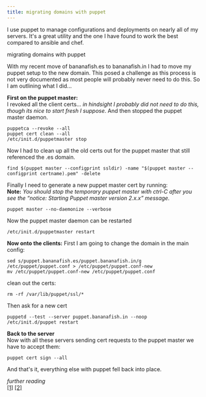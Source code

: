 ```yaml
---
title: migrating domains with puppet
---
```

I use puppet to manage configurations and deployments on nearly all of my servers.  It's a great utility and the one I have found to work the best compared to ansible and chef. 

migrating domains with puppet

With my recent move of bananafish.es to bananafish.in I had to move my puppet setup to the new domain.  This posed a challenge as this process is not very documented as most people will probably never need to do this.  So I am outlining what I did...

**First on the puppet master:**  
I revoked all the client certs... *in hindsight I probably did not need to do this, though its nice to start fresh I suppose*.  And then stopped the puppet master daemon.
```
puppetca --revoke --all
puppet cert clean --all
/etc/init.d/puppetmaster stop
```
Now I had to clean up all the old certs out for the puppet master that still referenced the .es domain.
```
find $(puppet master --configprint ssldir) -name "$(puppet master --configprint certname).pem" -delete
```
Finally I need to generate a new puppet master cert by running:  
**Note:** *You should stop the temporary puppet master with ctrl-C after you see the “notice: Starting Puppet master version 2.x.x” message.*
```
puppet master --no-daemonize --verbose
```
Now the puppet master daemon can be restarted
```
/etc/init.d/puppetmaster restart
```

**Now onto the clients:**
First I am going to change the domain in the main config:
```
sed s/puppet.bananafish.es/puppet.bananafish.in/g /etc/puppet/puppet.conf > /etc/puppet/puppet.conf-new
mv /etc/puppet/puppet.conf-new /etc/puppet/puppet.conf
```

clean out the certs:
```
rm -rf /var/lib/puppet/ssl/*
```

Then ask for a new cert
```
puppetd --test --server puppet.bananafish.in --noop
/etc/init.d/puppet restart
```

**Back to the server**  
Now with all these servers sending cert requests to the puppet master we have to accept them:

```
puppet cert sign --all
```

And that's it, everything else with puppet fell back into place.

*further reading*  
[[1]](http://fvtool.wordpress.com/2013/04/15/exiting-no-certificate-found-and-waitforcert-is-disabled-installing-puppet/)
[[2]](http://docs.puppetlabs.com/guides/troubleshooting.html#agents-are-failing-with-a-hostname-was-not-match-with-the-server-certificate-error-whats-wrong)
